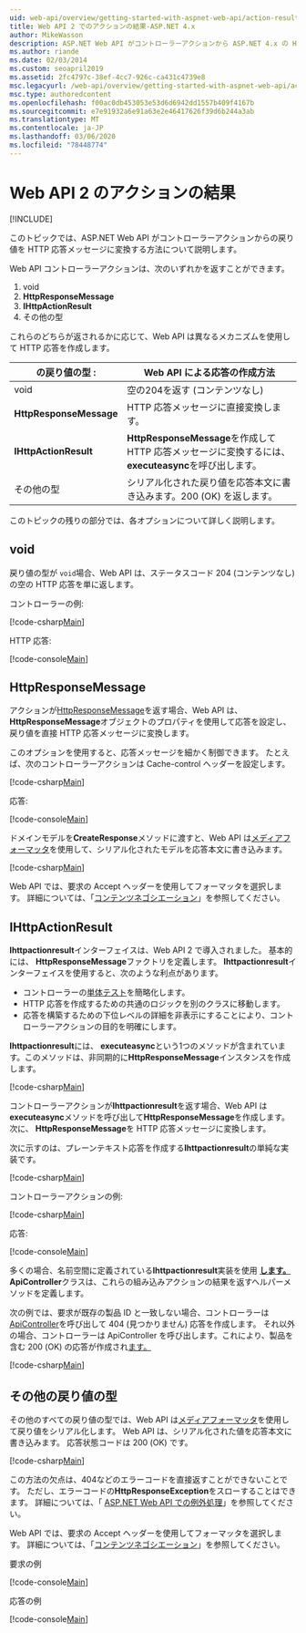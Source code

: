 ```yaml
---
uid: web-api/overview/getting-started-with-aspnet-web-api/action-results
title: Web API 2 でのアクションの結果-ASP.NET 4.x
author: MikeWasson
description: ASP.NET Web API がコントローラーアクションから ASP.NET 4.x の HTTP 応答メッセージに戻り値を変換する方法について説明します。
ms.author: riande
ms.date: 02/03/2014
ms.custom: seoapril2019
ms.assetid: 2fc4797c-38ef-4cc7-926c-ca431c4739e8
msc.legacyurl: /web-api/overview/getting-started-with-aspnet-web-api/action-results
msc.type: authoredcontent
ms.openlocfilehash: f00ac0db453053e53d6d6942dd1557b409f4167b
ms.sourcegitcommit: e7e91932a6e91a63e2e46417626f39d6b244a3ab
ms.translationtype: MT
ms.contentlocale: ja-JP
ms.lasthandoff: 03/06/2020
ms.locfileid: "78448774"
---
```

# <a name="action-results-in-web-api-2"></a>Web API 2 のアクションの結果

[!INCLUDE[](~/includes/coreWebAPI.md)]

このトピックでは、ASP.NET Web API がコントローラーアクションからの戻り値を HTTP 応答メッセージに変換する方法について説明します。

Web API コントローラーアクションは、次のいずれかを返すことができます。

1. void
2. **HttpResponseMessage**
3. **IHttpActionResult**
4. その他の型

これらのどちらが返されるかに応じて、Web API は異なるメカニズムを使用して HTTP 応答を作成します。

| の戻り値の型 : | Web API による応答の作成方法 |
| --- | --- |
| void | 空の204を返す (コンテンツなし) |
| **HttpResponseMessage** | HTTP 応答メッセージに直接変換します。 |
| **IHttpActionResult** | **HttpResponseMessage**を作成して HTTP 応答メッセージに変換するには、 **executeasync**を呼び出します。 |
| その他の型 | シリアル化された戻り値を応答本文に書き込みます。200 (OK) を返します。 |

このトピックの残りの部分では、各オプションについて詳しく説明します。

## <a name="void"></a>void

戻り値の型が `void`場合、Web API は、ステータスコード 204 (コンテンツなし) の空の HTTP 応答を単に返します。

コントローラーの例:

[!code-csharp[Main](action-results/samples/sample1.cs)]

HTTP 応答:

[!code-console[Main](action-results/samples/sample2.cmd)]

## <a name="httpresponsemessage"></a>HttpResponseMessage

アクションが[HttpResponseMessage](https://msdn.microsoft.com/library/system.net.http.httpresponsemessage.aspx)を返す場合、Web API は、 **HttpResponseMessage**オブジェクトのプロパティを使用して応答を設定し、戻り値を直接 HTTP 応答メッセージに変換します。

このオプションを使用すると、応答メッセージを細かく制御できます。 たとえば、次のコントローラーアクションは Cache-control ヘッダーを設定します。

[!code-csharp[Main](action-results/samples/sample3.cs)]

応答:

[!code-console[Main](action-results/samples/sample4.cmd?highlight=2)]

ドメインモデルを**CreateResponse**メソッドに渡すと、Web API は[メディアフォーマッタ](../formats-and-model-binding/media-formatters.md)を使用して、シリアル化されたモデルを応答本文に書き込みます。

[!code-csharp[Main](action-results/samples/sample5.cs)]

Web API では、要求の Accept ヘッダーを使用してフォーマッタを選択します。 詳細については、「[コンテンツネゴシエーション](../formats-and-model-binding/content-negotiation.md)」を参照してください。

## <a name="ihttpactionresult"></a>IHttpActionResult

**Ihttpactionresult**インターフェイスは、Web API 2 で導入されました。 基本的には、 **HttpResponseMessage**ファクトリを定義します。 **Ihttpactionresult**インターフェイスを使用すると、次のような利点があります。

- コントローラーの[単体テスト](../testing-and-debugging/unit-testing-controllers-in-web-api.md)を簡略化します。
- HTTP 応答を作成するための共通のロジックを別のクラスに移動します。
- 応答を構築するための下位レベルの詳細を非表示にすることにより、コントローラーアクションの目的を明確にします。

**Ihttpactionresult**には、 **executeasync**という1つのメソッドが含まれています。このメソッドは、非同期的に**HttpResponseMessage**インスタンスを作成します。

[!code-csharp[Main](action-results/samples/sample6.cs)]

コントローラーアクションが**Ihttpactionresult**を返す場合、Web API は**executeasync**メソッドを呼び出して**HttpResponseMessage**を作成します。 次に、 **HttpResponseMessage**を HTTP 応答メッセージに変換します。

次に示すのは、プレーンテキスト応答を作成する**Ihttpactionresult**の単純な実装です。

[!code-csharp[Main](action-results/samples/sample7.cs)]

コントローラーアクションの例:

[!code-csharp[Main](action-results/samples/sample8.cs)]

応答:

[!code-console[Main](action-results/samples/sample9.cmd)]

多くの場合、名前空間に定義されている**Ihttpactionresult**実装を使用 **[します。](https://msdn.microsoft.com/library/system.web.http.results.aspx)** **ApiController**クラスは、これらの組み込みアクションの結果を返すヘルパーメソッドを定義します。

次の例では、要求が既存の製品 ID と一致しない場合、コントローラーは[ApiController](https://msdn.microsoft.com/library/system.web.http.apicontroller.notfound.aspx)を呼び出して 404 (見つかりません) 応答を作成します。 それ以外の場合、コントローラーは ApiController を呼び出します。これにより、製品を含む 200 (OK) の応答が作成され[ます。](https://msdn.microsoft.com/library/dn314591.aspx)

[!code-csharp[Main](action-results/samples/sample10.cs)]

## <a name="other-return-types"></a>その他の戻り値の型

その他のすべての戻り値の型では、Web API は[メディアフォーマッタ](../formats-and-model-binding/media-formatters.md)を使用して戻り値をシリアル化します。 Web API は、シリアル化された値を応答本文に書き込みます。 応答状態コードは 200 (OK) です。

[!code-csharp[Main](action-results/samples/sample11.cs)]

この方法の欠点は、404などのエラーコードを直接返すことができないことです。 ただし、エラーコードの**HttpResponseException**をスローすることはできます。 詳細については、「 [ASP.NET Web API での例外処理](../error-handling/exception-handling.md)」を参照してください。

Web API では、要求の Accept ヘッダーを使用してフォーマッタを選択します。 詳細については、「[コンテンツネゴシエーション](../formats-and-model-binding/content-negotiation.md)」を参照してください。

要求の例

[!code-console[Main](action-results/samples/sample12.cmd)]

応答の例

[!code-console[Main](action-results/samples/sample13.cmd)]
